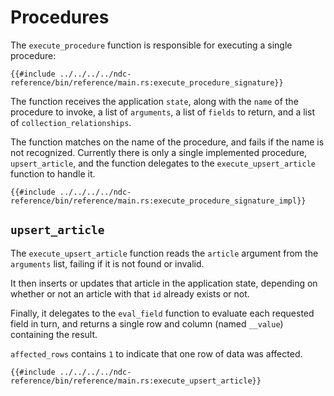# Procedures

The `execute_procedure` function is responsible for executing a single procedure:

```rust,no_run,noplayground
{{#include ../../../../ndc-reference/bin/reference/main.rs:execute_procedure_signature}}
```

The function receives the application `state`, along with the `name` of the procedure to invoke, a list of `arguments`, a list of `fields` to return, and a list of `collection_relationships`.

The function matches on the name of the procedure, and fails if the name is not recognized. Currently there is only a single implemented procedure, `upsert_article`, and the function delegates to the `execute_upsert_article` function to handle it.

```rust,no_run,noplayground
{{#include ../../../../ndc-reference/bin/reference/main.rs:execute_procedure_signature_impl}}
```

## `upsert_article`

The `execute_upsert_article` function reads the `article` argument from the `arguments` list, failing if it is not found or invalid.

It then inserts or updates that article in the application state, depending on whether or not an article with that `id` already exists or not.

Finally, it delegates to the `eval_field` function to evaluate each requested field in turn, and returns a single row and column (named `__value`) containing the result.

`affected_rows` contains `1` to indicate that one row of data was affected.

```rust,no_run,noplayground
{{#include ../../../../ndc-reference/bin/reference/main.rs:execute_upsert_article}}
```